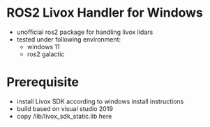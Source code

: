 # ROS2 Livox Handler for Windows 

- unofficial ros2 package for handling livox lidars
- tested under following environment:
    - windows 11
    - ros2 galactic


# Prerequisite

- install Livox SDK according to windows install instructions
- build based on visual studio 2019
- copy /lib/livox_sdk_static.lib here